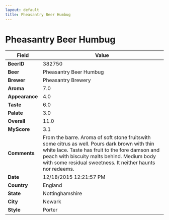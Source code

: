 ```yaml
---
layout: default
title: Pheasantry Beer Humbug
---
```


# Pheasantry Beer Humbug

| Field         | Value     |
|---------------|-----------|
| **BeerID** | 382750 |
| **Beer** | Pheasantry Beer Humbug |
| **Brewer** | Pheasantry Brewery |
| **Aroma** | 7.0 |
| **Appearance** | 4.0 |
| **Taste** | 6.0 |
| **Palate** | 3.0 |
| **Overall** | 11.0 |
| **MyScore** | 3.1 |
| **Comments** | From the barre. Aroma of soft stone fruitswith some citrus as well. Pours dark brown with thin white lace. Taste has fruit to the fore damson and peach with biscuity malts behind. Medium body with some residual sweetness. It neither haunts nor redeems. |
| **Date** | 12/18/2015 12:21:57 PM |
| **Country** | England |
| **State** | Nottinghamshire |
| **City** | Newark |
| **Style** | Porter |
